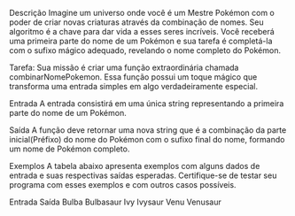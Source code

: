 Descrição
Imagine um universo onde você é um Mestre Pokémon com o poder de criar novas criaturas através da combinação de nomes. Seu algoritmo é a chave para dar vida a esses seres incríveis. Você receberá uma primeira parte do nome de um Pokémon e sua tarefa é completá-la com o sufixo mágico adequado, revelando o nome completo do Pokémon.

Tarefa: Sua missão é criar uma função extraordinária chamada combinarNomePokemon. Essa função possui um toque mágico que transforma uma entrada simples em algo verdadeiramente especial.

Entrada
A entrada consistirá em uma única string representando a primeira parte do nome de um Pokémon.

Saída
A função deve retornar uma nova string que é a combinação da parte inicial(Préfixo) do nome do Pokémon com o sufixo final do nome, formando um nome de Pokémon completo.

Exemplos
A tabela abaixo apresenta exemplos com alguns dados de entrada e suas respectivas saídas esperadas. Certifique-se de testar seu programa com esses exemplos e com outros casos possíveis.

Entrada 	Saída
Bulba	    Bulbasaur
Ivy     	Ivysaur
Venu    	Venusaur